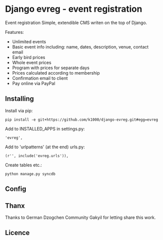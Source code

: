 Django evreg - event registration
=================================

Event registration
Simple, extendible CMS writen on the top of Django. 

Features:
* Unlimited events
* Basic event info including: name, dates, description, venue, contact email
* Early bird prices
* Whole event prices
* Program with prices for separate days
* Prices calculated according to membership
* Confirmation email to client
* Pay online via PayPal

Installing
----------
Install via pip:

    pip install -e git+https://github.com/k1000/django-evreg.git#egg=evreg

Add to INSTALLED_APPS in settings.py:
    
    'evreg',

Add to 'urlpatterns' (at the end) urls.py:
    
    (r'', include('evreg.urls')),
    
Create tables etc.:

    python manage.py syncdb

Config
------

Thanx
-----
Thanks to German Dzogchen Community Gakyil for letting share this work.


Licence
-------
